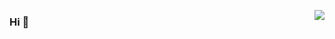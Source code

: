 </a><img align="right" src="https://github-readme-stats.vercel.app/api?username=ccat3881&show_icons=true&theme=dark"/></p>

### Hi 👋
